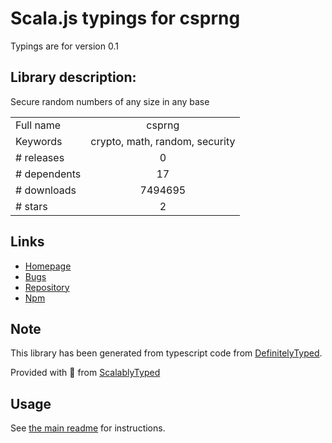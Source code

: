 
# Scala.js typings for csprng

Typings are for version 0.1

## Library description:
Secure random numbers of any size in any base

|                    |                 |
| ------------------ | :-------------: |
| Full name          | csprng |
| Keywords           | crypto, math, random, security |
| # releases         | 0 |
| # dependents       | 17 |
| # downloads        | 7494695 |
| # stars            | 2 |

## Links
- [Homepage](http://github.com/jcoglan/node-csprng)
- [Bugs](http://github.com/jcoglan/node-csprng/issues)
- [Repository](https://github.com/jcoglan/node-csprng)
- [Npm](https://www.npmjs.com/package/csprng)
    


## Note
This library has been generated from typescript code from [DefinitelyTyped](https://definitelytyped.org).

Provided with :purple_heart: from [ScalablyTyped](https://github.com/oyvindberg/ScalablyTyped)

## Usage
See [the main readme](../../readme.md) for instructions.


